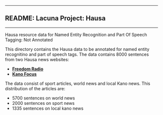 ***

## README: Lacuna Project: Hausa

***

Hausa resource data for Named Entity Recognition and Part Of Speech Tagging: Not Annotated

This directory contains the Hausa data to be annotated for named entity recognitino and part of speech tags. The data contains 8000 sentences from two Hausa news websites:

* **[Freedom Radio](https://www.freedomradionig.com)**
* **[Kano Focus](https://www.kanofocus.com)**

The data consist of sport articles, world news and local Kano news. This distribution of the articles are:

* 5700 sentences on world news
* 2000 sentences on sport news
* 1335 sentences on local kano news
